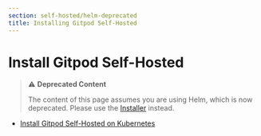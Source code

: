 ```yaml
---
section: self-hosted/helm-deprecated
title: Installing Gitpod Self-Hosted
---
```


<script context="module">
  export const prerender = true;
</script>

# Install Gitpod Self-Hosted

> ⚠️ **Deprecated Content**
>
> The content of this page assumes you are using Helm, which is now deprecated. Please use the [Installer](../latest) instead.

-   [Install Gitpod Self-Hosted on Kubernetes](./installation/on-kubernetes)
